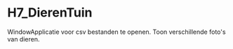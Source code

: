 # H7_DierenTuin
 WindowApplicatie voor csv bestanden te openen.
 Toon verschillende foto's van dieren.
